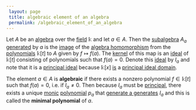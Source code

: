 ```yaml
---
 layout: page
 title: algebraic element of an algebra
 permalink: /algebraic_element_of_an_algebra
---
```

Let $A$ be an [algebra](https://defsmath.github.io/DefsMath/algebra_over_a_field) over the [field](https://defsmath.github.io/DefsMath/field) $\mathbb k$ and let $a\in A$. Then the [subalgebra](https://defsmath.github.io/DefsMath/subalgebra) $A_a$ [generated](https://defsmath.github.io/DefsMath/generate_an_associative_algebra) by $a$ is the [image](https://defsmath.github.io/DefsMath/image) of the [algebra homomorphism](https://defsmath.github.io/DefsMath/algebra_homomorphism) from the [polynomials](https://defsmath.github.io/DefsMath/polynomial_ring) $\mathbb k[t]$ to $A$ given by $f\mapsto f(a)$. The [kernel](https://defsmath.github.io/DefsMath/kernel) of this map is an [ideal](https://defsmath.github.io/DefsMath/algebra_ideal) of $\mathbb k[t]$ consisting of polynomials such that $f(a) = 0$. Denote this [ideal](https://defsmath.github.io/DefsMath/ring_ideal) by $I_a$ and note that it is a [principal ideal](https://defsmath.github.io/DefsMath/principal_ideal) because $\mathbb k[x]$ [is](https://defsmath.github.io/DefsMath/polynomials_over_field_is_a_PID) a [principal ideal domain](https://defsmath.github.io/DefsMath/principal_ideal_domain).

The element $a\in A$ is **algebraic** if there exists a nonzero polynomial $f\in\mathbb k[t]$ such that $f(a)=0$, i.e. if $I_a\neq 0$. Then because $I_a$ must be [principal](https://defsmath.github.io/DefsMath/principal_ideal), there exists a unique [monic](https://defsmath.github.io/DefsMath/monic) [polynomial](https://defsmath.github.io/DefsMath/################polynomial) $p_a$ that [generate a generates](https://defsmath.github.io/DefsMath/generate_a_###########generates) $I_a$ and this is called the **minimal polynomial** of $a$.
